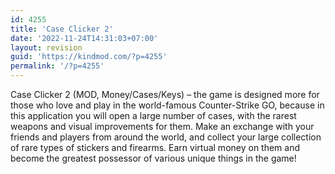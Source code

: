 ```yaml
---
id: 4255
title: 'Case Clicker 2'
date: '2022-11-24T14:31:03+07:00'
layout: revision
guid: 'https://kindmod.com/?p=4255'
permalink: '/?p=4255'
---
```


Case Clicker 2 (MOD, Money/Cases/Keys) – the game is designed more for those who love and play in the world-famous Counter-Strike GO, because in this application you will open a large number of cases, with the rarest weapons and visual improvements for them. Make an exchange with your friends and players from around the world, and collect your large collection of rare types of stickers and firearms. Earn virtual money on them and become the greatest possessor of various unique things in the game!